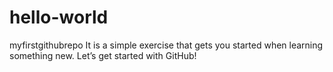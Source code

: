 # hello-world
myfirstgithubrepo
It is a simple exercise that gets you started when learning something new. Let’s get started with GitHub!
